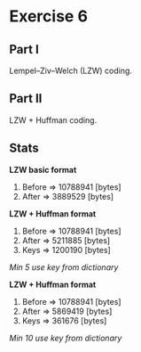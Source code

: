 # Exercise 6
## Part I
Lempel–Ziv–Welch (LZW) coding.

## Part II
LZW + Huffman coding.

## Stats
**LZW basic format**
1. Before => 10788941 [bytes]
2. After  => 3889529 [bytes]

**LZW + Huffman format**
1. Before => 10788941 [bytes]
2. After  => 5211885 [bytes]
3. Keys   => 1200190 [bytes]

_Min 5 use key from dictionary_  

**LZW + Huffman format**
1. Before => 10788941 [bytes]
2. After  => 5869419 [bytes]
3. Keys   => 361676 [bytes]

_Min 10 use key from dictionary_  